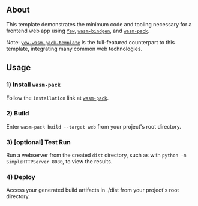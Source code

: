 ## About

This template demonstrates the minimum code and tooling necessary for a frontend web app using [`Yew`](https://github.com/yewstack/yew), [`wasm-bindgen`](https://github.com/rustwasm/wasm-bindgen), and [`wasm-pack`](https://github.com/rustwasm/wasm-pack).

Note: [`yew-wasm-pack-template`](https://github.com/yewstack/yew-wasm-pack-template) is the full-featured counterpart to this template, integrating many common web technologies.

## Usage

### 1) Install `wasm-pack`

Follow the `installation` link at [`wasm-pack`](https://github.com/rustwasm/wasm-pack).

### 2) Build

Enter `wasm-pack build --target web` from your project's root directory.

### 3) [optional] Test Run

Run a webserver from the created `dist` directory, such as with `python -m SimpleHTTPServer 8080`, to view the results.

### 4) Deploy

Access your generated build artifacts in ./dist from your project's root directory.
